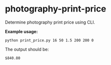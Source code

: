 # photography-print-price
Determine photography print price using CLI.


**Example usage:**

```
python print_price.py 16 50 1.5 200 200 0
```

The output should be:

```
$840.80
```
